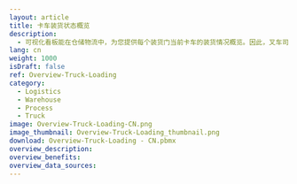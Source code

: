 ```yaml
---
layout: article
title: 卡车装货状态概览
description: 
  - 可视化看板能在仓储物流中，为您提供每个装货门当前卡车的装货情况概览。因此，叉车司机就可以随时了解到完成装载的货物数量、待完成数量以及当前装载任务必须在多久内完成。其他额外信息也可以在此显示，例如可能的危险品等级、重量等级、货运代理等；另外，您可以从SAP系统中获取相对应的数据。
lang: cn
weight: 1000
isDraft: false
ref: Overview-Truck-Loading
category:
  - Logistics
  - Warehouse
  - Process
  - Truck
image: Overview-Truck-Loading-CN.png
image_thumbnail: Overview-Truck-Loading_thumbnail.png
download: Overview-Truck-Loading - CN.pbmx
overview_description:
overview_benefits:
overview_data_sources:
---
```

